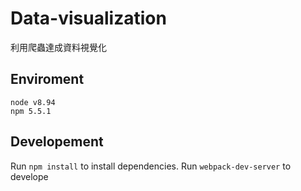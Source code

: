 # Data-visualization
利用爬蟲達成資料視覺化

## Enviroment
```
node v8.94
npm 5.5.1
```

## Developement

Run ``npm install`` to install dependencies.
Run ``webpack-dev-server`` to develope
